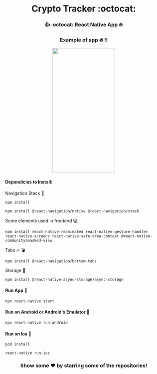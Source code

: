 # <div align="center">Crypto Tracker :octocat:</div>
### <div align="center">:+1: :octocat: React Native App :fire:</div>
### <div align="center">Example of app :fire: !!</div>

<div class="row" align="center">
  <img src="./documentation/video1.gif" width="200" height="400" />
</div>



#### Dependicies to Install:

Navigation Stack :battery:

```
npm install
```

```
npm install @react-navigation/native @react-navigation/stack
```

Some elements used in frontend :computer:

```
npm install react-native-reanimated react-native-gesture-handler react-native-screens react-native-safe-area-context @react-native-community/masked-view
```

Tabs :fire: :bomb:

```
npm install @react-navigation/bottom-tabs
```

Storage :floppy_disk:

```
npm install @react-native-async-storage/async-storage
```

#### Run App :ghost:

```
npx react-native start
```

#### Run on Android or Android's Emulator :stars:

```
npx react-native run-android
```

#### Run on Ios :iphone:

```
pod install
```

```
react-native run-ios
```

### <div align="center"> Show some ❤️ by starring some of the repositories! </div>
